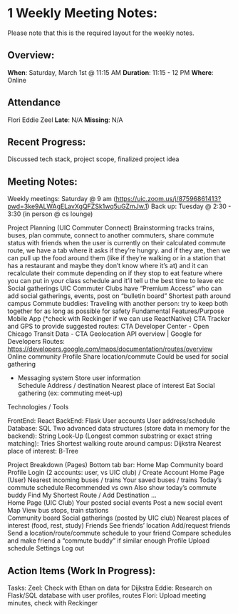 # 1 Weekly Meeting Notes:
Please note that this is the required layout for the weekly notes.

## Overview:
**When**:  Saturday, March 1st @ 11:15 AM
**Duration**:  11:15 - 12 PM
**Where**:  Online

## Attendance
Flori
Eddie
Zeel
**Late**: N/A
**Missing**: N/A

## Recent Progress:
Discussed tech stack, project scope, finalized project idea

## Meeting Notes: 
 Weekly meetings:
Saturday @ 9 am (https://uic.zoom.us/j/87596861413?pwd=3ke9ALWAgELavXgQFZSk1wq5uGZmJw.1) 
Back up: Tuesday @ 2:30 - 3:30 (in person @ cs lounge) 

Project Planning (UIC Commuter Connect)
Brainstorming
tracks trains, buses, plan commute, connect to another commuters, share commute status with friends
when the user is currently on their calculated commute route, we have a tab where it asks if they’re hungry. and if they are, then we can pull up the food around them (like if they’re walking or in a station that has a restaurant and maybe they don’t know where it’s at) and it can recalculate their commute depending on if they stop to eat
feature where you can put in your class schedule and it’ll tell u the best time to leave etc
Social gatherings
UIC Commuter Clubs have “Premium Access” who can add social gatherings, events, post on “bulletin board” 
Shortest path around campus
Commute buddies:
Traveling with another person: try to keep both together for as long as possible for safety
Fundamental Features/Purpose
Mobile App (*check with Reckinger if we can use ReactNative)
CTA Tracker and GPS to provide suggested routes: 
CTA Developer Center - Open Chicago Transit Data - CTA
Geolocation API overview  |  Google for Developers
Routes: https://developers.google.com/maps/documentation/routes/overview
Online community
Profile
Share location/commute 
Could be used for social gathering 
* Messaging system
Store user information	
Schedule
Address / destination 
Nearest place of interest
Eat
Social gathering (ex: commuting meet-up) 

Technologies / Tools

FrontEnd: React
BackEnd: Flask
User accounts
User address/schedule
Database: SQL
Two advanced data structures (store data in memory for the backend): 
String Look-Up (Longest common substring or exact string matching): Tries
Shortest walking route around campus: Dijkstra 
Nearest place of interest: B-Tree

Project Breakdown (Pages)
Bottom tab bar:
Home
Map
Community board
Profile
Login (2 accounts: user, vs UIC club)  / Create Account 
Home Page (User)
Nearest incoming buses / trains 
Your saved buses / trains 
Today’s commute schedule
Recommended vs own 
Also show today’s commute buddy
Find My Shortest Route / Add Destination …  
Home Page (UIC Club)
Your posted social events
Post a new social event
Map
View bus stops, train stations  
Community board
Social gatherings (posted by UIC club) 
Nearest places of interest (food, rest, study) 
Friends
See friends’ location
Add/request friends
Send a location/route/commute schedule to your friend
Compare schedules and make friend a “commute buddy” if similar enough
Profile
Upload schedule
Settings
Log out



## Action Items (Work In Progress):
Tasks:
Zeel: Check with Ethan on data for Dijkstra
Eddie: Research on Flask/SQL database with user profiles, routes
Flori: Upload meeting minutes, check with Reckinger